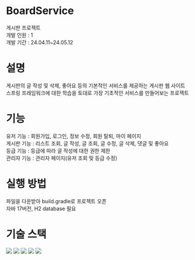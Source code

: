 # BoardService
게시판 프로젝트<br/>
개발 인원 : 1<br/>
개발 기간 : 24.04.11~24.05.12<br/>
# 설명
게시판의 글 작성 및 삭제, 좋아요 등의 기본적인 서비스를 제공하는 게시판 웹 사이트<br/>
스프링 프레임워크에 대한 학습을 토대로 가장 기초적인 서비스를 만들어보는 프로젝트<br/>
# 기능
유저 기능 : 회원가입, 로그인, 정보 수정, 회원 탈퇴, 마이 페이지<br/>
게시판 기능 : 리스트 조회, 글 작성, 글 조회, 글 수정, 글 삭제, 댓글 및 좋아요<br/>
등급 기능 : 등급에 따라 글 작성에 대한 권한 제한<br/>
관리자 기능 : 관리자 페이지(유저 조회 및 등급 수정)<br/>
# 실행 방법
파일을 다운받아 build.gradle로 프로젝트 오픈<br/>
자바 17버전, H2 database 필요<br/>
# 기술 스택
<img src="https://img.shields.io/badge/spring-6DB33F?style=for-the-badge&logo=spring&logoColor=white">
<img src="https://img.shields.io/badge/springboot-6DB33F?style=for-the-badge&logo=springboot&logoColor=white">
<img src="https://img.shields.io/badge/java-007396?style=for-the-badge&logo=java&logoColor=white">
<img src="https://img.shields.io/badge/h2-3776AB?style=for-the-badge&logo=h2&logoColor=white">
<img src="https://img.shields.io/badge/gradle-02303A?style=for-the-badge&logo=gradle&logoColor=white">
